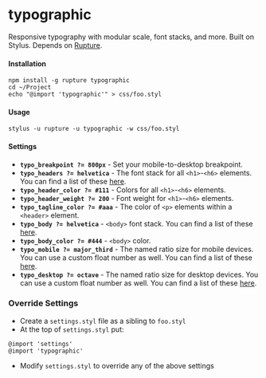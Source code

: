 typographic
===========

Responsive typography with modular scale, font stacks, and more. Built on Stylus. Depends on [Rupture](https://github.com/jenius/rupture).

#### Installation
```
npm install -g rupture typographic
cd ~/Project
echo "@import 'typographic'" > css/foo.styl
```

#### Usage
```
stylus -u rupture -u typographic -w css/foo.styl
```

#### Settings
- **`typo_breakpoint ?= 800px`** - Set your mobile-to-desktop breakpoint.
- **`typo_headers ?= helvetica`** - The font stack for all `<h1>`-`<h6>` elements. You can find a list of these [here](typographic/_settings.styl).
- **`typo_header_color ?= #111`** - Colors for all `<h1>`-`<h6>` elements.
- **`typo_header_weight ?= 200`** - Font weight for `<h1>`-`<h6>` elements.
- **`typo_tagline_color ?= #aaa`** - The color of `<p>` elements within a `<header>` element.
- **`typo_body ?= helvetica`** - `<body>` font stack. You can find a list of these [here](typographic/_settings.styl).
- **`typo_body_color ?= #444`** - `<body>` color.
- **`typo_mobile ?= major_third`** - The named ratio size for mobile devices. You can use a custom float number as well. You can find a list of these [here](typographic/_settings.styl).
- **`typo_desktop ?= octave`** - The named ratio size for desktop devices. You can use a custom float number as well. You can find a list of these [here](typographic/_settings.styl).

### Override Settings
- Create a `settings.styl` file as a sibling to `foo.styl`
- At the top of `settings.styl` put:

```
@import 'settings'
@import 'typographic'
```

- Modify `settings.styl` to override any of the above settings
